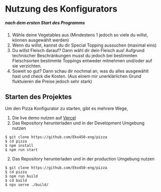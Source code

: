 # Nutzung des Konfigurators
##### nach dem ersten Start des Programms
1. Wähle deine Vegetables aus (Mindestens 1 jedoch so viele du willst, können ausgewählt werden)
2. Wenn du willst, kannst du dir Special Topping aussuchen (maximal eins)
3. Du willst Fleisch darauf? Dann wähl dir dein Fleisch aus! Aufgrund technischer Beschränkungen musst du jedoch bei bestimmten Fleischsorten bestimmte Toppings entweder mitnehmen und/oder auf sie verzichten.
4. Soweit so gut? Dann schau dir nochmal an, was du alles ausgewählt hast und check die Kosten. (Aus einem mir unerklärlichen Grund fluktuieren die Preise jedoch sehr stark)


## Starten des Projektes

Um den Pizza Konfigurator zu starten, gibt es mehrere Wege,
1. Die live demo nutzen auf [Vercel](https://pizza-ten-omega.vercel.app/)
2. Das Repository herunterladen und in der Development Umgebung nutzen
```
$ git clone https://github.com/Eko450-eng/pizza
$ cd pizza
$ npm install
$ npm run start
```
2. Das Repository herunterladen und in der production Umgebung nutzen
```
$ git clone https://github.com/Eko450-eng/pizza
$ cd pizza
$ npm run build
$ cd build
$ npx serve ./build/
```

